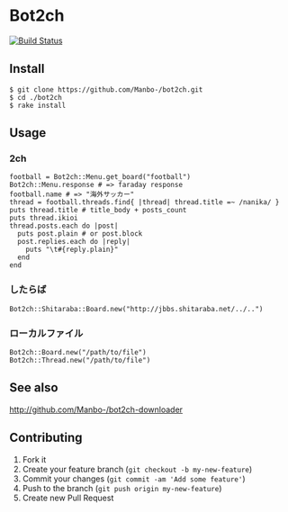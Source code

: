 # Bot2ch
[![Build Status](https://travis-ci.org/Manbo-/bot2ch.png)](https://travis-ci.org/Manbo-/bot2ch)

## Install
    $ git clone https://github.com/Manbo-/bot2ch.git
    $ cd ./bot2ch
    $ rake install

## Usage
### 2ch

    football = Bot2ch::Menu.get_board("football")
    Bot2ch::Menu.response # => faraday response
    football.name # => "海外サッカー"
    thread = football.threads.find{ |thread| thread.title =~ /nanika/ }
    puts thread.title # title_body + posts_count
    puts thread.ikioi
    thread.posts.each do |post|
      puts post.plain # or post.block
      post.replies.each do |reply|
        puts "\t#{reply.plain}"
      end
    end

### したらば
    Bot2ch::Shitaraba::Board.new("http://jbbs.shitaraba.net/../..")

### ローカルファイル
    Bot2ch::Board.new("/path/to/file")
    Bot2ch::Thread.new("/path/to/file")

## See also
http://github.com/Manbo-/bot2ch-downloader

## Contributing

1. Fork it
2. Create your feature branch (`git checkout -b my-new-feature`)
3. Commit your changes (`git commit -am 'Add some feature'`)
4. Push to the branch (`git push origin my-new-feature`)
5. Create new Pull Request
